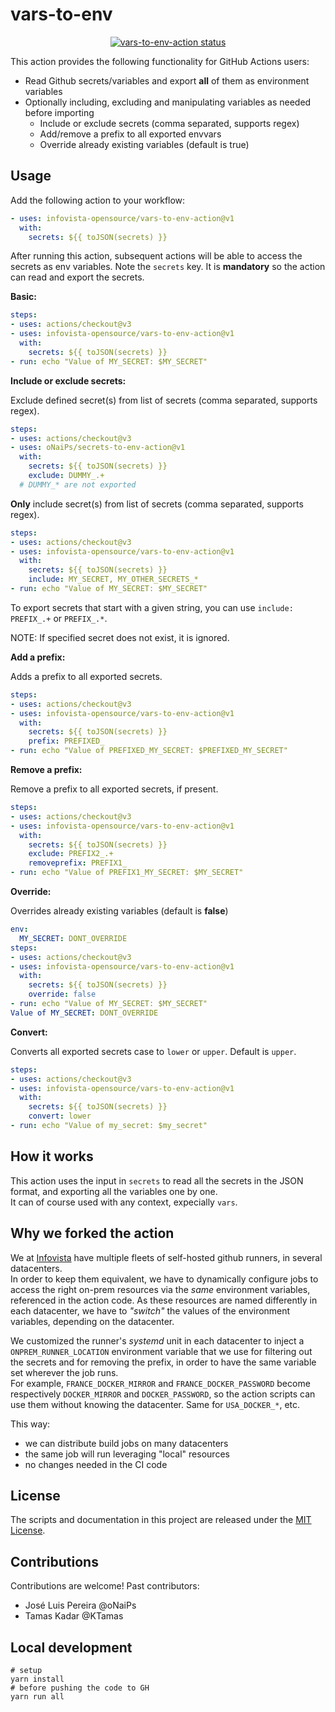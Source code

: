 # vars-to-env

<p align="center">
  <a href="https://github.com/infovista-opensource/vars-to-env-action/actions"><img alt="vars-to-env-action status" src="https://github.com/infovista-opensource/vars-to-env-action/workflows/build-test/badge.svg"></a>
</p>

This action provides the following functionality for GitHub Actions users:

- Read Github secrets/variables and export **all** of them as environment variables
- Optionally including, excluding and manipulating variables as needed before importing
  - Include or exclude secrets (comma separated, supports regex)
  - Add/remove a prefix to all exported envvars
  - Override already existing variables (default is true)
  
## Usage

Add the following action to your workflow:
```yaml
- uses: infovista-opensource/vars-to-env-action@v1
  with:
    secrets: ${{ toJSON(secrets) }}
```
After running this action, subsequent actions will be able to access the secrets as env variables.
Note the `secrets` key. It is **mandatory** so the action can read and export the secrets.

**Basic:**

```yaml
steps:
- uses: actions/checkout@v3
- uses: infovista-opensource/vars-to-env-action@v1
  with:
    secrets: ${{ toJSON(secrets) }}
- run: echo "Value of MY_SECRET: $MY_SECRET"
```

**Include or exclude secrets:**

Exclude defined secret(s) from list of secrets (comma separated, supports regex).

```yaml
steps:
- uses: actions/checkout@v3
- uses: oNaiPs/secrets-to-env-action@v1
  with:
    secrets: ${{ toJSON(secrets) }}
    exclude: DUMMY_.+
  # DUMMY_* are not exported
```

**Only** include secret(s) from list of secrets (comma separated, supports regex).

```yaml
steps:
- uses: actions/checkout@v3
- uses: infovista-opensource/vars-to-env-action@v1
  with:
    secrets: ${{ toJSON(secrets) }}
    include: MY_SECRET, MY_OTHER_SECRETS_*
- run: echo "Value of MY_SECRET: $MY_SECRET"
```
To export secrets that start with a given string, you can use `include: PREFIX_.+` or `PREFIX_.*`.

NOTE: If specified secret does not exist, it is ignored.

**Add a prefix:**

Adds a prefix to all exported secrets.

```yaml
steps:
- uses: actions/checkout@v3
- uses: infovista-opensource/vars-to-env-action@v1
  with:
    secrets: ${{ toJSON(secrets) }}
    prefix: PREFIXED_
- run: echo "Value of PREFIXED_MY_SECRET: $PREFIXED_MY_SECRET"
```

**Remove a prefix:**

Remove a prefix to all exported secrets, if present.

```yaml
steps:
- uses: actions/checkout@v3
- uses: infovista-opensource/vars-to-env-action@v1
  with:
    secrets: ${{ toJSON(secrets) }}
    exclude: PREFIX2_.+
    removeprefix: PREFIX1_
- run: echo "Value of PREFIX1_MY_SECRET: $MY_SECRET"
```

**Override:**

Overrides already existing variables (default is **false**)

```yaml
env:
  MY_SECRET: DONT_OVERRIDE
steps:
- uses: actions/checkout@v3
- uses: infovista-opensource/vars-to-env-action@v1
  with:
    secrets: ${{ toJSON(secrets) }}
    override: false
- run: echo "Value of MY_SECRET: $MY_SECRET"
Value of MY_SECRET: DONT_OVERRIDE
```

**Convert:**

Converts all exported secrets case to `lower` or `upper`. Default is `upper`.
  
```yaml
steps:
- uses: actions/checkout@v3
- uses: infovista-opensource/vars-to-env-action@v1
  with:
    secrets: ${{ toJSON(secrets) }}
    convert: lower
- run: echo "Value of my_secret: $my_secret"
```

## How it works

This action uses the input in `secrets` to read all the secrets in the JSON format, and exporting all the variables one by one.  
It can of course used with any context, expecially `vars`.

## Why we forked the action

We at [Infovista](https://infovista.com) have multiple fleets of self-hosted github runners, in several datacenters.  
In order to keep them equivalent, we have to dynamically configure jobs to access the right on-prem resources via the _same_ environment variables, referenced in the action code. As these resources are named differently in each datacenter, we have to _"switch"_ the values of the environment variables, depending on the datacenter.

We customized the runner's _systemd_ unit in each datacenter to inject a `ONPREM_RUNNER_LOCATION` environment variable that we use for filtering out the secrets and for removing the prefix, in order to have the same variable set wherever the job runs.  
For example, `FRANCE_DOCKER_MIRROR` and `FRANCE_DOCKER_PASSWORD` become respectively `DOCKER_MIRROR` and `DOCKER_PASSWORD`, so the action scripts can use them without knowing the datacenter. Same for `USA_DOCKER_*`, etc.

This way:
- we can distribute build jobs on many datacenters
- the same job will run leveraging "local" resources
- no changes needed in the CI code

## License

The scripts and documentation in this project are released under the [MIT License](LICENSE).

## Contributions

Contributions are welcome! Past contributors:

- José Luis Pereira @oNaiPs
- Tamas Kadar @KTamas

## Local development

```shell
# setup
yarn install
# before pushing the code to GH
yarn run all 
```